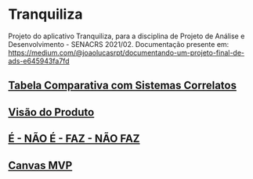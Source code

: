 # Tranquiliza
Projeto do aplicativo Tranquiliza, para a disciplina de Projeto de Análise e Desenvolvimento - SENACRS 2021/02. Documentação presente em: https://medium.com/@joaolucasrpt/documentando-um-projeto-final-de-ads-e645943fa7fd

[Tabela Comparativa com Sistemas Correlatos](https://github.com/JoaoLucasPerin/Tranquiliza/tree/master/Tranquiliza-tabela_comparativa.xlsx)
--
[Visão do Produto](https://github.com/JoaoLucasPerin/Tranquiliza/tree/master/Tranquiliza%20-%20Vis%C3%A3o%20do%20Produto.pptx)
--
[É - NÃO É - FAZ - NÃO FAZ](https://github.com/JoaoLucasPerin/Tranquiliza/tree/master/Tranquiliza%20-%20%C3%89%2C%20N%C3%A3o%20%C3%A9%2C%20Faz%2C%20N%C3%A3o%20faz.pptx)
--
[Canvas MVP](https://github.com/JoaoLucasPerin/Tranquiliza/tree/master/MVP_versao2.pptx)
--
